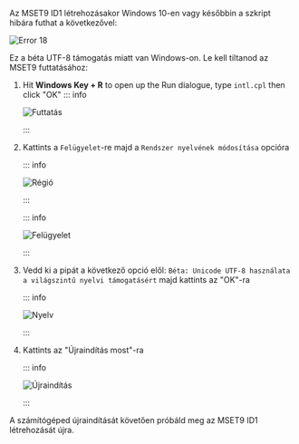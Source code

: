 Az MSET9 ID1 létrehozásakor Windows 10-en vagy későbbin a szkript hibára futhat a következővel:

![Error 18](/images/screenshots/troubleshooting/234.png)

Ez a béta UTF-8 támogatás miatt van Windows-on. Le kell tiltanod az MSET9 futtatásához:

1. Hit **Windows Key + R** to open up the Run dialogue, type `intl.cpl` then click "OK"
   ::: info

   ![Futtatás](/images/screenshots/troubleshooting/234run.png)

   :::

2. Kattints a `Felügyelet`-re majd a `Rendszer nyelvének módosítása` opcióra

   ::: info

   ![Régió](/images/screenshots/troubleshooting/234region.png)

   :::

   ::: info

   ![Felügyelet](/images/screenshots/troubleshooting/234administrative.png)

   :::

3. Vedd ki a pipát a következő opció elől: `Béta: Unicode UTF-8 használata a világszintű nyelvi támogatásért` majd kattints az "OK"-ra

   ::: info

   ![Nyelv](/images/screenshots/troubleshooting/234locale.png)

   :::

4. Kattints az "Újraindítás most"-ra

   ::: info

   ![Újraindítás](/images/screenshots/troubleshooting/234restart.png)

   :::

A számítógéped újraindítását követően próbáld meg az MSET9 ID1 létrehozását újra.

